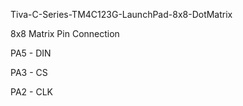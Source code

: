 Tiva-C-Series-TM4C123G-LaunchPad-8x8-DotMatrix


  8x8 Matrix Pin Connection
  
  PA5 - DIN
  
  PA3 - CS
  
  PA2 - CLK
